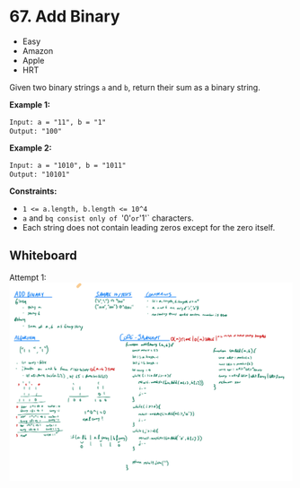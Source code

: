 # 67. Add Binary
- Easy
- Amazon
- Apple
- HRT

Given two binary strings `a` and `b`, return their sum as a binary string.

**Example 1:**
```
Input: a = "11", b = "1"
Output: "100"
```

**Example 2:**
```
Input: a = "1010", b = "1011"
Output: "10101"
```

**Constraints:**
- `1 <= a.length, b.length <= 10^4`
- `a` and `bq consist only of `'0'` or `'1'` characters.
- Each string does not contain leading zeros except for the zero itself.

## Whiteboard
Attempt 1:
![Whiteboard Image 01][whiteboard-image-01]

<!-- Refs -->
[whiteboard-image-01]: whiteboard-01.jpg
